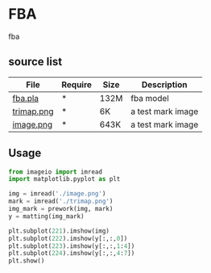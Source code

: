 # FBA
fba

## source list
| File | Require | Size | Description |
| --- | --- | --- | --- |
| [fba.pla]() | * | 132M | fba model |
| [trimap.png]() | * | 6K | a test mark image |
| [image.png]() | * | 643K | a test mark image |

## Usage
```python
from imageio import imread
import matplotlib.pyplot as plt

img = imread('./image.png')
mark = imread('./trimap.png')
img_mark = prework(img, mark)
y = matting(img_mark)

plt.subplot(221).imshow(img)
plt.subplot(222).imshow(y[:,:,0])
plt.subplot(223).imshow(y[:,:,1:4])
plt.subplot(224).imshow(y[:,:,4:7])
plt.show()
```